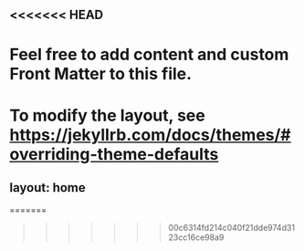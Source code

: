 <<<<<<< HEAD
---
# Feel free to add content and custom Front Matter to this file.
# To modify the layout, see https://jekyllrb.com/docs/themes/#overriding-theme-defaults

layout: home
---
=======

>>>>>>> 00c6314fd214c040f21dde974d3123cc16ce98a9
